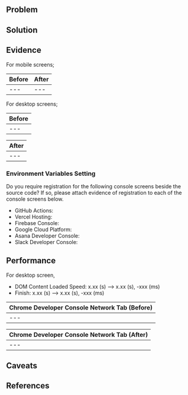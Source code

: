 ## Problem



## Solution



## Evidence

For mobile screens;

|Before|After|
|---|---|
|---|---|

For desktop screens;

|Before|
|---|
|---|

|After|
|---|
|---|

### Environment Variables Setting

Do you require registration for the following console screens beside the source code? If so, please attach evidence of registration to each of the console screens below.

- GitHub Actions: 
- Vercel Hosting: 
- Firebase Console: 
- Google Cloud Platform: 
- Asana Developer Console: 
- Slack Developer Console: 

## Performance

For desktop screen,

- DOM Content Loaded Speed: x.xx (s) --> x.xx (s), -xxx (ms)
- Finish: x.xx (s) --> x.xx (s), -xxx (ms)

|Chrome Developer Console Network Tab (Before)|
|---|
|---|

|Chrome Developer Console Network Tab (After)|
|---|
|---|

## Caveats



## References


